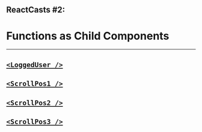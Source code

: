 ## ReactCasts #2:
# Functions as Child Components
---
## [`<LoggedUser />`]()
## [`<ScrollPos1 />`]()
## [`<ScrollPos2 />`]()
## [`<ScrollPos3 />`]()
